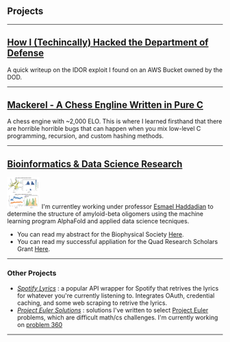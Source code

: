 ## Projects

---

## [How I (Techincally) Hacked the Department of Defense](/content/dod.md)

A quick writeup on the IDOR exploit I found on an AWS Bucket owned by the DOD.

---
## [Mackerel - A Chess Engline Written in Pure C](https://github.com/Turreted/Mackerel)

A chess engine with ~2,000 ELO. This is where I learned firsthand that there are horrible horrible bugs that can happen when you mix low-level C programming, recursion, and custom hashing methods.

---
## [Bioinformatics & Data Science Research](/pdf/quad.pdf)
<a href="/pdf/quad.pdf"><img src="images/abeta.png" style="max-height: 75px; max-width: 100px;"/></a>
I'm currentley working under professor [Esmael Haddadian](https://college.uchicago.edu/people/esmael-haddadian) to determine the structure of amyloid-beta oligomers using the machine learning program AlphaFold and applied data science tecniques.

- You can read my abstract for the Biophysical Society [Here](/pdf/bps.pdf).
- You can read my successful appliation for the Quad Research Scholars Grant [Here](/pdf/quad.pdf).
---

### Other Projects
- *[Spotify Lyrics](https://github.com/Turreted/Spotify-Lyrics.git)* : a popular API wrapper for Spotify that retrives the lyrics for whatever you're currently listening to. Integrates OAuth, credential caching, and some web scraping to retrive the lyrics.
- *[Project Euler Solutions](https://github.com/Turreted/Project-Euler)* : solutions I've written to select [Project Euler](https://projecteuler.net/) problems, which are difficult math/cs challenges. I'm currently working on [problem 360](https://projecteuler.net/problem=360)
---
